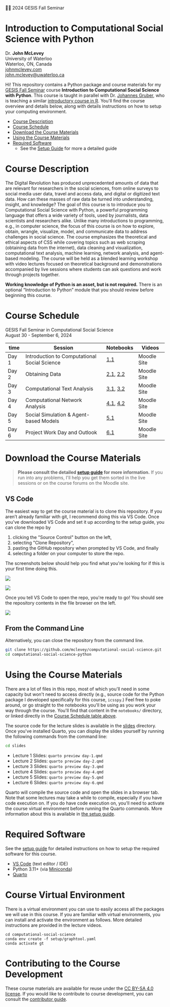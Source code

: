🤗🤗 2024 GESIS Fall Seminar

# Introduction to Computational Social Science with Python

Dr. **John McLevey**<br>University of Waterloo<br>Waterloo, ON, Canada<br>[johnmclevey.com](https://www.johnmclevey.com)<br><john.mclevey@uwaterloo.ca>

Hi! This repository contains a Python package and course materials for my [GESIS Fall Seminar](https://www.gesis.org/en/gesis-training/what-we-offer/fall-seminar-in-computational-social-science) course **Introduction to Computational Social Science with Python**. This course is taught in parallel with Dr. [Johannes Gruber](https://www.johannesbgruber.eu), who is teaching a similar [introductory course in R](https://github.com/JBGruber/computational-social-science-r/tree/main). You'll find the course overview and details below, along with details instructions on how to setup your computing environment.

- [Course Description](#course-description)
- [Course Schedule](#course-schedule)
- [Download the Course Materials](#download-the-course-materials)
- [Using the Course Materials](#using-the-course-materials)
- [Required Software](#required-software)
  - See the [Setup Guide](setup/setup-guide.md) for more a detailed guide

# Course Description

The Digital Revolution has produced unprecedented amounts of data that are relevant for researchers in the social sciences, from online surveys to social media user data, travel and access data, and digital or digitized text data. How can these masses of raw data be turned into understanding, insight, and knowledge? The goal of this course is to introduce you to Computational Social Science with Python, a powerful programming language that offers a wide variety of tools, used by journalists, data scientists and researchers alike. Unlike many introductions to programming, e.g., in computer science, the focus of this course is on how to explore, obtain, wrangle, visualize, model, and communicate data to address challenges in social science. The course emphasizes the theoretical and ethical aspects of CSS while covering topics such as web scraping (obtaining data from the internet), data cleaning and visualization, computational text analysis, machine learning, network analysis, and agent-based modeling. The course will be held as a blended learning workshop with video lectures focused on theoretical background and demonstrations accompanied by live sessions where students can ask questions and work through projects together.

**Working knowledge of Python is an asset, but is not required.** There is an optional “Introduction to Python” module that you should review before beginning this course.

# Course Schedule

GESIS Fall Seminar in Computational Social Science<br>
August 30 - September 6, 2024

| time  | Session                                      | Notebooks                                                                                                                        | Videos      |
| ----- | -------------------------------------------- | -------------------------------------------------------------------------------------------------------------------------------- | ----------- |
| Day 1 | Introduction to Computational Social Science | [1.1](setup/setup-guide.md)                                                                                                      | Moodle Site |
| Day 2 | Obtaining Data                               | [2.1](notebooks/2024-GESIS-2-1-obtaining-data-scraping.qmd), [2.2](notebooks/2024-GESIS-2-2-obtaining-data-apis.qmd)             | Moodle Site |
| Day 3 | Computational Text Analysis                  | [3.1](notebooks/2024-GESIS-3-1-text-modelling-sentinment.qmd), [3.2](notebooks/2024-GESIS-3-2-text-modelling-topics.qmd)         | Moodle Site |
| Day 4 | Computational Network Analysis               | [4.1](notebooks/2024-GESIS-4-1-network-analysis-political-blogs.qmd), [4.2](notebooks/2024-GESIS-4-2-network-analysis-enron.qmd) | Moodle Site |
| Day 5 | Social Simulation & Agent-based Models       | [5.1](notebooks/2024-GESIS-5-1-abms.qmd)                                                                                         | Moodle Site |
| Day 6 | Project Work Day and Outlook                 | [6.1](notebooks/2024-GESIS-6-1-project.qmd)                                                                                      | Moodle Site |

# Download the Course Materials

> **Please consult the detailed [setup guide](setup/setup-guide.md) for more information.** If you run into any problems, I'll help you get them sorted in the live sessions or on the course forums on the Moodle site.

## VS Code

The easiest way to get the course material is to clone this repository. If you aren’t already familiar with git, I recommend doing this via VS Code. Once you've downloaded VS Code and set it up according to the setup guide, you can clone the repo by

1. clicking the "Source Control" button on the left,
2. selecting "Clone Repository",
3. pasting the GitHub repository when prompted by VS Code, and finally
4. selecting a folder on your computer to store the repo.

The screenshots below should help you find what you're looking for if this is your first time doing this.

![](setup/vs-code-clone-1.png)

![](setup/vs-code-clone-2.png)

Once you tell VS Code to open the repo, you're ready to go! You should see the repository contents in the file browser on the left.

![](setup/vs-code-clone-3.png)

## From the Command Line

Alternatively, you can close the repository from the command line.

```zsh
git clone https://github.com/mclevey/computational-social-science.git
cd computational-social-science-python
```

# Using the Course Materials

There are a lot of files in this repo, most of which you'll need in some capacity but won't need to access directly (e.g., source code for the Python package I developed specifically for this course, `icsspy`.) Feel free to poke around, or go straight to the notebooks you'll be using as you work your way through the course. You'll find that content in the `notebooks/` directory, or linked directly in the [Course Schedule table above](#course-schedule).

The source code for the lecture slides is available in the [slides](slides) directory. Once you've installed Quarto, you can display the slides yourself by running the following commands from the command line:

```zsh
cd slides
```

- Lecture 1 Slides: `quarto preview day-1.qmd`
- Lecture 2 Slides: `quarto preview day-2.qmd`
- Lecture 3 Slides: `quarto preview day-3.qmd`
- Lecture 4 Slides: `quarto preview day-4.qmd`
- Lecture 5 Slides: `quarto preview day-5.qmd`
- Lecture 6 Slides: `quarto preview day-6.qmd`

Quarto will compile the source code and open the slides in a browser tab. Note that some lectures may take a while to compile, especially if you have code execution on. If you do have code execution on, you'll need to activate the course virtual environment before running the Quarto commands. More information about this is available in [the setup guide](notebooks/2024-GESIS-1-setup.qmd).

# Required Software

See the [setup guide](notebooks/2024-GESIS-1-setup.qmd) for detailed instructions on how to setup the required software for this course.

- [VS Code](https://code.visualstudio.com) (text editor / IDE)
- Python 3.11+ (via [Miniconda](https://docs.anaconda.com/miniconda/))
- [Quarto](https://quarto.org)

# Course Virtual Environment

There is a virtual environment you can use to easily access all the packages we will use in this course. If you are familiar with virtual environments, you can install and activate the environment as follows. More detailed instructions are provided in the lecture videos.

```{zsh}
cd computational-social-science
conda env create -f setup/graphtool.yaml
conda activate gt
```

# Contributing to the Course Development

These course materials are available for reuse under the [CC BY-SA 4.0 license](LICENSE). If you would like to contribute to course development, you can consult the [contributor guide](setup/contributor-guide.md).
